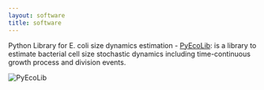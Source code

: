```yaml
---
layout: software    
title: software
---
```


Python Library for E. coli size dynamics estimation - [PyEcoLib](https://github.com/SystemsBiologyUniandes/PyEcoLib): is a library to estimate bacterial cell size stochastic dynamics including time-continuous growth process and division events.

![PyEcoLib](\assets\img "PyEcoLib")